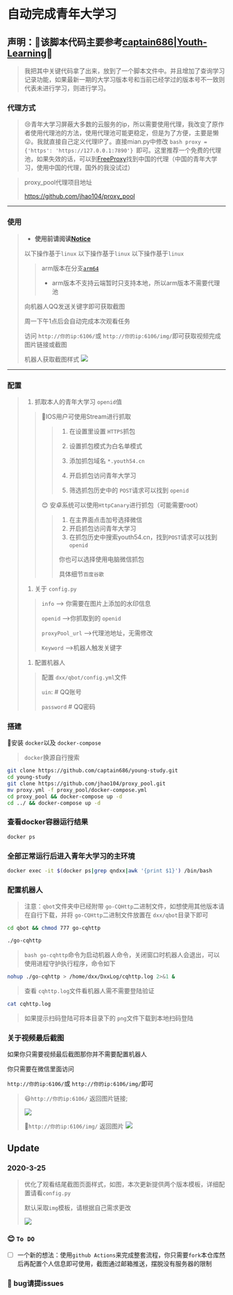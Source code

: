 # 自动完成青年大学习
## 声明：👀该脚本代码主要参考<a href = "https://github.com/captain686/Youth-Learning">captain686|Youth-Learning</a>👀<br/>

>我把其中关键代码拿了出来，放到了一个脚本文件中。并且增加了查询学习记录功能，如果最新一期的大学习版本号和当前已经学过的版本号不一致则代表未进行学习，则进行学习。

### 代理方式
>😢青年大学习屏蔽大多数的云服务的ip，所以需要使用代理，我改变了原作者使用代理池的方法，使用代理池可能更稳定，但是为了方便，主要是懒😜。我就直接自己定义代理IP了。直接mian.py中修改 ```bash proxy = {'https': 'https://127.0.0.1:7890'} ```即可。这里推荐一个免费的代理池，如果失效的话，可以到<a href = 'https://www.freeproxy.world/'>FreeProxy</a>找到中国的代理（中国的青年大学习，使用中国的代理，国外的我没试过）


> proxy\_pool代理项目地址
>
> <https://github.com/jhao104/proxy_pool>

***

### 使用

> - **使用前请阅读[Notice](#notice)**
>
> 以下操作基于`linux`  以下操作基于`linux`  以下操作基于`linux`
>
> > arm版本在分支[`arm64`](https://github.com/captain686/Youth-Learning/tree/arm64)
> >
> > - arm版本不支持云端暂时只支持本地，所以arm版本不需要代理池
>
> 向机器人QQ发送关键字即可获取截图
>
> 周一下午1点后会自动完成本次观看任务
>
> 访问 `http://你的ip:6106/`或 `http://你的ip:6106/img/`即可获取视频完成图片链接或截图
>
> 机器人获取截图样式
> ![](doc/end.png)

***

### 配置

> 1.  抓取本人的青年大学习 `openid`值
>
> > 🍎IOS用户可使用Stream进行抓取
> >
> > > 1.  在设置里设置 `HTTPS`抓包
> > >
> > > 2.  设置抓包模式为白名单模式
> > >
> > > 3.  添加抓包域名 `*.youth54.cn`
> > >
> > > 4.  开启抓包访问青年大学习
> > >
> > > 5.  筛选抓包历史中的 `POST`请求可以找到 `openid`
> >
> > 😊 安卓系统可以使用`HttpCanary`进行抓包（可能需要root）
> >
> > > 1. 在主界面点击加号选择微信
> > > 2. 开启抓包访问青年大学习
> > > 3. 在抓包历史中搜索youth54.cn，找到`POST`请求可以找到`openid`
> > >
> > > 你也可以选择使用电脑微信抓包
> > >
> > > 具体细节`百度谷歌`
>
> 1.  关于 `config.py`
>
> > `info` –> 你需要在图片上添加的水印信息
> >
> > `openid` –>你抓取到的 `openid`
> >
> > `proxyPool_url`  –>代理池地址，无需修改
> >
> > `Keyword` –>机器人触发关键字
>
> 1.  配置机器人
>
> > 配置 `dxx/qbot/config.yml`文件
> >
> > `uin`:  # QQ账号
> >
> > `password`  # QQ密码

### 搭建

🐳安装 `docker`以及 `docker-compose`

> `docker`换源自行搜索

```bash
git clone https://github.com/captain686/young-study.git
cd young-study
git clone https://github.com/jhao104/proxy_pool.git
mv proxy.yml -f proxy_pool/docker-compose.yml
cd proxy_pool && docker-compose up -d
cd ../ && docker-compose up -d
```

### 查看docker容器运行结果

```bash
docker ps
```

### 全部正常运行后进入青年大学习的主环境

```bash
docker exec -it $(docker ps|grep qndxx|awk '{print $1}') /bin/bash
```

### 配置机器人

> 注意：`qbot`文件夹中已经附带 `go-CQHttp`二进制文件，如想使用其他版本请在自行下载，并将 `go-CQHttp`二进制文件放置在 `dxx/qbot`目录下即可

```bash
cd qbot && chmod 777 go-cqhttp
```

```bash
./go-cqhttp
```

> `bash go-cqhttp`命令为启动机器人命令，关闭窗口时机器人会退出，可以使用进程守护执行程序，命令如下

```bash
nohup ./go-cqhttp > /home/dxx/DxxLog/cqhttp.log 2>&1 &
```

> 查看 `cqhttp.log`文件看机器人需不需要登陆验证

```bash
cat cqhttp.log
```

> 如果提示扫码登陆可将本目录下的 `png`文件下载到本地扫码登陆

### 关于视频最后截图

如果你只需要视频最后截图那你并不需要配置机器人

你只需要在微信里面访问

`http://你的ip:6106/`或 `http://你的ip:6106/img/`即可

> 😃`http://你的ip:6106/` 返回图片链接;
>
> ![](./doc/index.png)
>
> 🙈`http://你的ip:6106/img/`
> 返回图片
> ![](./doc/2022-3-25.PNG)

## Update

### 2020-3-25

> 优化了观看结尾截图页面样式，如图，本次更新提供两个版本模板，详细配置请看`config.py`
>
> 默认采取`img`模板，请根据自己需求更改
>
> ![](./doc/2022-3-25.PNG)

### 😊 `To DO`

- [ ] 一个新的想法：使用`github Actions`来完成整套流程，你只需要`fork`本仓库然后再配置个人信息即可使用，截图通过邮箱推送，摆脱没有服务器的限制

### 👼 bug请提issues
